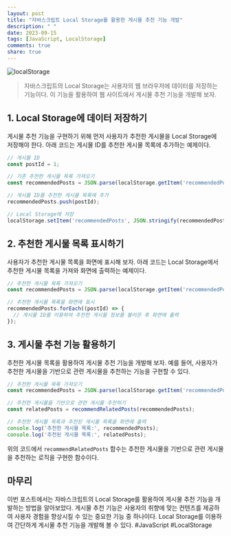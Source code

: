```yaml
---
layout: post
title: "자바스크립트 Local Storage를 활용한 게시물 추천 기능 개발"
description: " "
date: 2023-09-15
tags: [JavaScript, LocalStorage]
comments: true
share: true
---
```


![localStorage](https://example.com/localstorage.png)

> 자바스크립트의 Local Storage는 사용자의 웹 브라우저에 데이터를 저장하는 기능이다. 이 기능을 활용하여 웹 사이트에서 게시물 추천 기능을 개발해 보자.

## 1. Local Storage에 데이터 저장하기 ##

게시물 추천 기능을 구현하기 위해 먼저 사용자가 추천한 게시물을 Local Storage에 저장해야 한다. 아래 코드는 게시물 ID를 추천한 게시물 목록에 추가하는 예제이다.

```javascript
// 게시물 ID
const postId = 1;

// 기존 추천한 게시물 목록 가져오기
const recommendedPosts = JSON.parse(localStorage.getItem('recommendedPosts')) || [];

// 게시물 ID를 추천한 게시물 목록에 추가
recommendedPosts.push(postId);

// Local Storage에 저장
localStorage.setItem('recommendedPosts', JSON.stringify(recommendedPosts));
```

## 2. 추천한 게시물 목록 표시하기 ##

사용자가 추천한 게시물 목록을 화면에 표시해 보자. 아래 코드는 Local Storage에서 추천한 게시물 목록을 가져와 화면에 출력하는 예제이다.

```javascript
// 추천한 게시물 목록 가져오기
const recommendedPosts = JSON.parse(localStorage.getItem('recommendedPosts')) || [];

// 추천한 게시물 목록을 화면에 표시
recommendedPosts.forEach((postId) => {
  // 게시물 ID를 이용하여 추천한 게시물 정보를 불러온 후 화면에 출력
});
```

## 3. 게시물 추천 기능 활용하기 ##

추천한 게시물 목록을 활용하여 게시물 추천 기능을 개발해 보자. 예를 들어, 사용자가 추천한 게시물을 기반으로 관련 게시물을 추천하는 기능을 구현할 수 있다.

```javascript
// 추천한 게시물 목록 가져오기
const recommendedPosts = JSON.parse(localStorage.getItem('recommendedPosts')) || [];

// 추천한 게시물을 기반으로 관련 게시물 추천하기
const relatedPosts = recommendRelatedPosts(recommendedPosts);

// 추천한 게시물 목록과 추천된 게시물 목록을 화면에 출력
console.log('추천한 게시물 목록:', recommendedPosts);
console.log('추천된 게시물 목록:', relatedPosts);
```

위의 코드에서 `recommendRelatedPosts` 함수는 추천한 게시물을 기반으로 관련 게시물을 추천하는 로직을 구현한 함수이다.

## 마무리 ##

이번 포스트에서는 자바스크립트의 Local Storage를 활용하여 게시물 추천 기능을 개발하는 방법을 알아보았다. 게시물 추천 기능은 사용자의 취향에 맞는 컨텐츠를 제공하여 사용자 경험을 향상시킬 수 있는 중요한 기능 중 하나이다. Local Storage를 이용하여 간단하게 게시물 추천 기능을 개발해 볼 수 있다. #JavaScript #LocalStorage